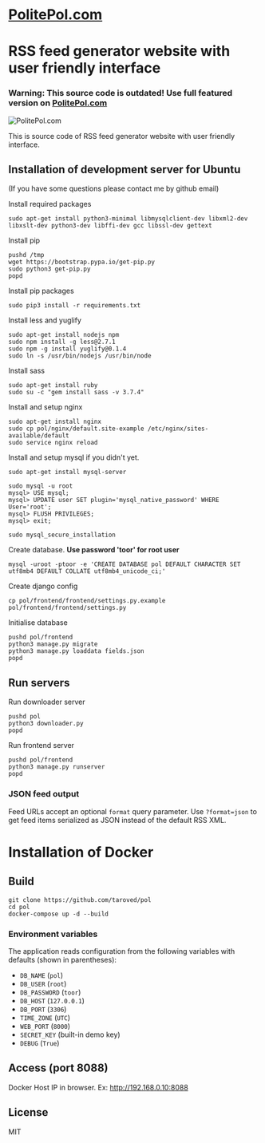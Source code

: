 # [PolitePol.com](http://politepol.com "RSS Feed Generator")
# RSS feed generator website with user friendly interface

### Warning: This source code is outdated! Use full featured version on [PolitePol.com](http://politepol.com "RSS Feed Generator")

![PolitePol.com](frontend/frontend/assets/frontend/images/apple-touch-icon-144x144-precomposed.png "PolitePol.com")

This is source code of RSS feed generator website with user friendly interface.

## Installation of development server for Ubuntu
(If you have some questions please contact me by github email)

Install required packages
```
sudo apt-get install python3-minimal libmysqlclient-dev libxml2-dev libxslt-dev python3-dev libffi-dev gcc libssl-dev gettext
```

Install pip
```
pushd /tmp
wget https://bootstrap.pypa.io/get-pip.py
sudo python3 get-pip.py
popd
```

Install pip packages
```
sudo pip3 install -r requirements.txt
```

Install less and yuglify
```
sudo apt-get install nodejs npm
sudo npm install -g less@2.7.1
sudo npm -g install yuglify@0.1.4
sudo ln -s /usr/bin/nodejs /usr/bin/node
```

Install sass
```
sudo apt-get install ruby
sudo su -c "gem install sass -v 3.7.4"
```

Install and setup nginx
```
sudo apt-get install nginx
sudo cp pol/nginx/default.site-example /etc/nginx/sites-available/default
sudo service nginx reload
```

Install and setup mysql if you didn't yet.
```
sudo apt-get install mysql-server

sudo mysql -u root
mysql> USE mysql;
mysql> UPDATE user SET plugin='mysql_native_password' WHERE User='root';
mysql> FLUSH PRIVILEGES;
mysql> exit;

sudo mysql_secure_installation
```

Create database. **Use password 'toor' for root user**
```
mysql -uroot -ptoor -e 'CREATE DATABASE pol DEFAULT CHARACTER SET utf8mb4 DEFAULT COLLATE utf8mb4_unicode_ci;'
```

Create django config
```
cp pol/frontend/frontend/settings.py.example pol/frontend/frontend/settings.py
```

Initialise database
```
pushd pol/frontend
python3 manage.py migrate
python3 manage.py loaddata fields.json
popd
```

## Run servers

Run downloader server
```
pushd pol
python3 downloader.py
popd
```

Run frontend server
```
pushd pol/frontend
python3 manage.py runserver
popd
```

### JSON feed output

Feed URLs accept an optional `format` query parameter. Use `?format=json` to
get feed items serialized as JSON instead of the default RSS XML.

# Installation of Docker

## Build
```
git clone https://github.com/taroved/pol
cd pol
docker-compose up -d --build
```

### Environment variables
The application reads configuration from the following variables with defaults
(shown in parentheses):

* `DB_NAME` (`pol`)
* `DB_USER` (`root`)
* `DB_PASSWORD` (`toor`)
* `DB_HOST` (`127.0.0.1`)
* `DB_PORT` (`3306`)
* `TIME_ZONE` (`UTC`)
* `WEB_PORT` (`8000`)
* `SECRET_KEY` (built-in demo key)
* `DEBUG` (`True`)

## Access (port 8088)
Docker Host IP in browser. Ex:
http://192.168.0.10:8088


## License

MIT
